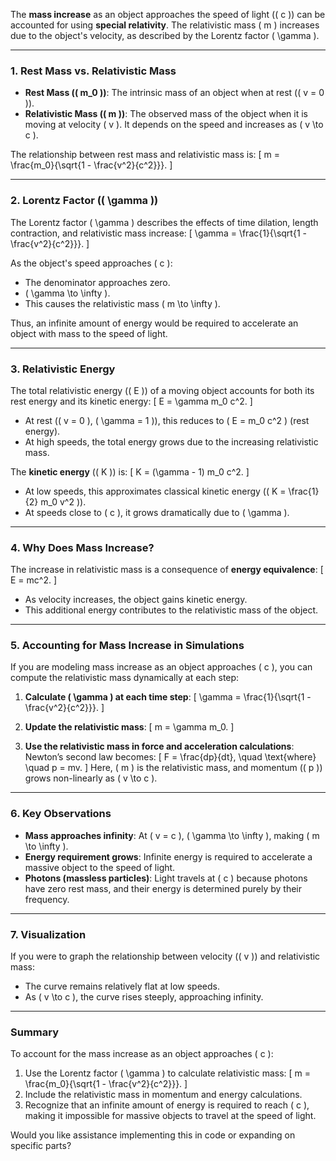 The **mass increase** as an object approaches the speed of light (\( c \)) can be accounted for using **special relativity**. The relativistic mass \( m \) increases due to the object's velocity, as described by the Lorentz factor \( \gamma \).

---

### **1. Rest Mass vs. Relativistic Mass**
- **Rest Mass (\( m_0 \))**: The intrinsic mass of an object when at rest (\( v = 0 \)).
- **Relativistic Mass (\( m \))**: The observed mass of the object when it is moving at velocity \( v \). It depends on the speed and increases as \( v \to c \).

The relationship between rest mass and relativistic mass is:
\[
m = \frac{m_0}{\sqrt{1 - \frac{v^2}{c^2}}}.
\]

---

### **2. Lorentz Factor (\( \gamma \))**
The Lorentz factor \( \gamma \) describes the effects of time dilation, length contraction, and relativistic mass increase:
\[
\gamma = \frac{1}{\sqrt{1 - \frac{v^2}{c^2}}}.
\]

As the object's speed approaches \( c \):
- The denominator approaches zero.
- \( \gamma \to \infty \).
- This causes the relativistic mass \( m \to \infty \).

Thus, an infinite amount of energy would be required to accelerate an object with mass to the speed of light.

---

### **3. Relativistic Energy**
The total relativistic energy (\( E \)) of a moving object accounts for both its rest energy and its kinetic energy:
\[
E = \gamma m_0 c^2.
\]
- At rest (\( v = 0 \), \( \gamma = 1 \)), this reduces to \( E = m_0 c^2 \) (rest energy).
- At high speeds, the total energy grows due to the increasing relativistic mass.

The **kinetic energy** (\( K \)) is:
\[
K = (\gamma - 1) m_0 c^2.
\]
- At low speeds, this approximates classical kinetic energy (\( K = \frac{1}{2} m_0 v^2 \)).
- At speeds close to \( c \), it grows dramatically due to \( \gamma \).

---

### **4. Why Does Mass Increase?**
The increase in relativistic mass is a consequence of **energy equivalence**:
\[
E = mc^2.
\]
- As velocity increases, the object gains kinetic energy.
- This additional energy contributes to the relativistic mass of the object.

---

### **5. Accounting for Mass Increase in Simulations**
If you are modeling mass increase as an object approaches \( c \), you can compute the relativistic mass dynamically at each step:
1. **Calculate \( \gamma \) at each time step**:
   \[
   \gamma = \frac{1}{\sqrt{1 - \frac{v^2}{c^2}}}.
   \]

2. **Update the relativistic mass**:
   \[
   m = \gamma m_0.
   \]

3. **Use the relativistic mass in force and acceleration calculations**:
   Newton’s second law becomes:
   \[
   F = \frac{dp}{dt}, \quad \text{where} \quad p = mv.
   \]
   Here, \( m \) is the relativistic mass, and momentum (\( p \)) grows non-linearly as \( v \to c \).

---

### **6. Key Observations**
- **Mass approaches infinity**: At \( v = c \), \( \gamma \to \infty \), making \( m \to \infty \).
- **Energy requirement grows**: Infinite energy is required to accelerate a massive object to the speed of light.
- **Photons (massless particles)**: Light travels at \( c \) because photons have zero rest mass, and their energy is determined purely by their frequency.

---

### **7. Visualization**
If you were to graph the relationship between velocity (\( v \)) and relativistic mass:
- The curve remains relatively flat at low speeds.
- As \( v \to c \), the curve rises steeply, approaching infinity.

---

### **Summary**
To account for the mass increase as an object approaches \( c \):
1. Use the Lorentz factor \( \gamma \) to calculate relativistic mass:
   \[
   m = \frac{m_0}{\sqrt{1 - \frac{v^2}{c^2}}}.
   \]
2. Include the relativistic mass in momentum and energy calculations.
3. Recognize that an infinite amount of energy is required to reach \( c \), making it impossible for massive objects to travel at the speed of light.

Would you like assistance implementing this in code or expanding on specific parts?

